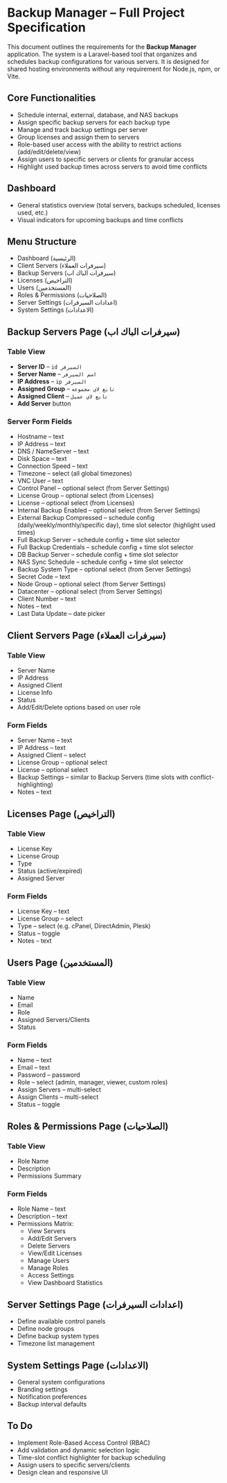 # Backup Manager – Full Project Specification

This document outlines the requirements for the **Backup Manager** application. The system is a Laravel-based tool that organizes and schedules backup configurations for various servers. It is designed for shared hosting environments without any requirement for Node.js, npm, or Vite.

## Core Functionalities

* Schedule internal, external, database, and NAS backups
* Assign specific backup servers for each backup type
* Manage and track backup settings per server
* Group licenses and assign them to servers
* Role-based user access with the ability to restrict actions (add/edit/delete/view)
* Assign users to specific servers or clients for granular access
* Highlight used backup times across servers to avoid time conflicts

## Dashboard

* General statistics overview (total servers, backups scheduled, licenses used, etc.)
* Visual indicators for upcoming backups and time conflicts

## Menu Structure

* Dashboard (الرئيسية)
* Client Servers (سيرفرات العملاء)
* Backup Servers (سيرفرات الباك اب)
* Licenses (التراخيص)
* Users (المستخدمين)
* Roles & Permissions (الصلاحيات)
* Server Settings (اعدادات السيرفرات)
* System Settings (الاعدادات)

## Backup Servers Page (سيرفرات الباك اب)

### Table View

* **Server ID** – `id السيرفر`
* **Server Name** – `اسم السيرفر`
* **IP Address** – `ip السيرفر`
* **Assigned Group** – `تابع لاي مجموعه`
* **Assigned Client** – `تابع لاي عميل`
* **Add Server** button

### Server Form Fields

* Hostname – text
* IP Address – text
* DNS / NameServer – text
* Disk Space – text
* Connection Speed – text
* Timezone – select (all global timezones)
* VNC User – text
* Control Panel – optional select (from Server Settings)
* License Group – optional select (from Licenses)
* License – optional select (from Licenses)
* Internal Backup Enabled – optional select (from Server Settings)
* External Backup Compressed – schedule config (daily/weekly/monthly/specific day), time slot selector (highlight used times)
* Full Backup Server – schedule config + time slot selector
* Full Backup Credentials – schedule config + time slot selector
* DB Backup Server – schedule config + time slot selector
* NAS Sync Schedule – schedule config + time slot selector
* Backup System Type – optional select (from Server Settings)
* Secret Code – text
* Node Group – optional select (from Server Settings)
* Datacenter – optional select (from Server Settings)
* Client Number – text
* Notes – text
* Last Data Update – date picker

## Client Servers Page (سيرفرات العملاء)

### Table View

* Server Name
* IP Address
* Assigned Client
* License Info
* Status
* Add/Edit/Delete options based on user role

### Form Fields

* Server Name – text
* IP Address – text
* Assigned Client – select
* License Group – optional select
* License – optional select
* Backup Settings – similar to Backup Servers (time slots with conflict-highlighting)
* Notes – text

## Licenses Page (التراخيص)

### Table View

* License Key
* License Group
* Type
* Status (active/expired)
* Assigned Server

### Form Fields

* License Key – text
* License Group – select
* Type – select (e.g. cPanel, DirectAdmin, Plesk)
* Status – toggle
* Notes – text

## Users Page (المستخدمين)

### Table View

* Name
* Email
* Role
* Assigned Servers/Clients
* Status

### Form Fields

* Name – text
* Email – text
* Password – password
* Role – select (admin, manager, viewer, custom roles)
* Assign Servers – multi-select
* Assign Clients – multi-select
* Status – toggle

## Roles & Permissions Page (الصلاحيات)

### Table View

* Role Name
* Description
* Permissions Summary

### Form Fields

* Role Name – text
* Description – text
* Permissions Matrix:
  * View Servers
  * Add/Edit Servers
  * Delete Servers
  * View/Edit Licenses
  * Manage Users
  * Manage Roles
  * Access Settings
  * View Dashboard Statistics

## Server Settings Page (اعدادات السيرفرات)

* Define available control panels
* Define node groups
* Define backup system types
* Timezone list management

## System Settings Page (الاعدادات)

* General system configurations
* Branding settings
* Notification preferences
* Backup interval defaults

## To Do

* Implement Role-Based Access Control (RBAC)
* Add validation and dynamic selection logic
* Time-slot conflict highlighter for backup scheduling
* Assign users to specific servers/clients
* Design clean and responsive UI

